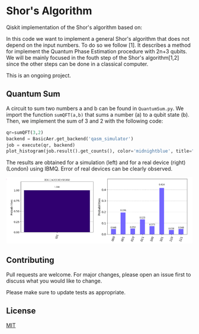 # Shor's Algorithm
Qiskit implementation of the Shor's algorithm based on: 

In this code we want to implement a general Shor's algorithm that does not depend on the input numbers. To do so we follow [1]. It describes a method for implement the Quantum Phase Estimation procedure with 2n+3 qubits. We will be mainly focused in the fouth step of the Shor's algorithm[1,2] since the other steps can be done in a classical computer.

This is an ongoing project.

## Quantum Sum

A circuit to sum two numbers a and b can be found in `QuantumSum.py`. We import the function `sumQFT(a,b)` that sums a number (a) to a qubit state (b). Then, we implement the sum of 3 and 2 with the following code:

```python
qr=sumQFT(3,2)
backend = BasicAer.get_backend('qasm_simulator')
job = execute(qr, backend)
plot_histogram(job.result().get_counts(), color='midnightblue', title="3(011)+2(010)=5(101)")
```
The results are obtained for a simulation (left) and for a real device (right)(London) using IBMQ. Error of real devices can be clearly observed.

![alt text](https://github.com/juandaanieel/Shor/blob/master/3p2.png)

## Contributing
Pull requests are welcome. For major changes, please open an issue first to discuss what you would like to change.

Please make sure to update tests as appropriate.

## License
[MIT](https://choosealicense.com/licenses/mit/)
